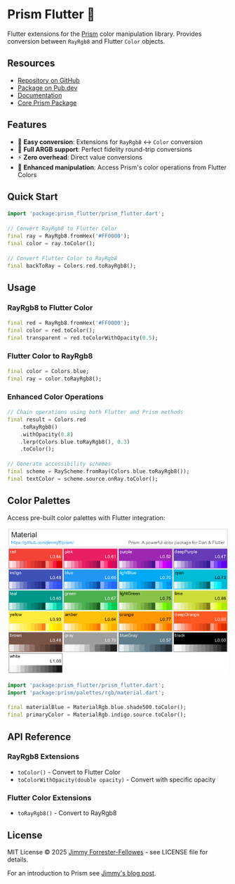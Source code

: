 # Prism Flutter 🌈

Flutter extensions for the [Prism](https://pub.dev/packages/prism) color manipulation library. Provides conversion between `RayRgb8` and Flutter `Color` objects.

## Resources

- [Repository on GitHub](https://github.com/jimmyff/prism/tree/main/packages/prism_flutter)
- [Package on Pub.dev](https://pub.dev/packages/prism_flutter)
- [Documentation](https://pub.dev/documentation/prism_flutter/latest/)
- [Core Prism Package](https://pub.dev/packages/prism)

## Features

- 🔄 **Easy conversion**: Extensions for `RayRgb8` ↔ `Color` conversion
- 🎨 **Full ARGB support**: Perfect fidelity round-trip conversions
- ⚡ **Zero overhead**: Direct value conversions
- 🌈 **Enhanced manipulation**: Access Prism's color operations from Flutter Colors

## Quick Start

```dart
import 'package:prism_flutter/prism_flutter.dart';

// Convert RayRgb8 to Flutter Color
final ray = RayRgb8.fromHex('#FF0000');
final color = ray.toColor();

// Convert Flutter Color to RayRgb8
final backToRay = Colors.red.toRayRgb8();
```

## Usage

### RayRgb8 to Flutter Color

```dart
final red = RayRgb8.fromHex('#FF0000');
final color = red.toColor();
final transparent = red.toColorWithOpacity(0.5);
```

### Flutter Color to RayRgb8

```dart
final color = Colors.blue;
final ray = color.toRayRgb8();
```

### Enhanced Color Operations

```dart
// Chain operations using both Flutter and Prism methods
final result = Colors.red
    .toRayRgb8()
    .withOpacity(0.8)
    .lerp(Colors.blue.toRayRgb8(), 0.3)
    .toColor();

// Generate accessibility schemes
final scheme = RayScheme.fromRay(Colors.blue.toRayRgb8());
final textColor = scheme.source.onRay.toColor();
```

## Color Palettes

Access pre-built color palettes with Flutter integration:

![Material Palette](https://raw.githubusercontent.com/jimmyff/prism/refs/heads/main/palette_gallery/Material.png)

```dart
import 'package:prism_flutter/prism_flutter.dart';
import 'package:prism/palettes/rgb/material.dart';

final materialBlue = MaterialRgb.blue.shade500.toColor();
final primaryColor = MaterialRgb.indigo.source.toColor();
```

## API Reference

### RayRgb8 Extensions
- `toColor()` - Convert to Flutter Color
- `toColorWithOpacity(double opacity)` - Convert with specific opacity

### Flutter Color Extensions  
- `toRayRgb8()` - Convert to RayRgb8

## License

MIT License © 2025 [Jimmy Forrester-Fellowes](https://github.com/jimmyff) - see LICENSE file for details.

For an introduction to Prism see [Jimmy's blog post](https://www.jimmyff.co.uk/blog/prism-dart-flutter-color-package/).